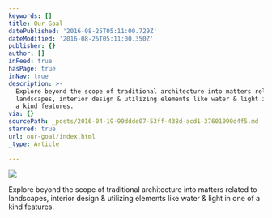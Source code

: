 ```yaml
---
keywords: []
title: Our Goal
datePublished: '2016-08-25T05:11:00.729Z'
dateModified: '2016-08-25T05:11:00.350Z'
publisher: {}
author: []
inFeed: true
hasPage: true
inNav: true
description: >-
  Explore beyond the scope of traditional architecture into matters related to
  landscapes, interior design & utilizing elements like water & light in one of
  a kind features.
via: {}
sourcePath: _posts/2016-04-19-99ddde07-53ff-438d-acd1-37601090d4f5.md
starred: true
url: our-goal/index.html
_type: Article

---
```

![](https://the-grid-user-content.s3-us-west-2.amazonaws.com/84073723-fdf4-4794-b83b-560e2fa7a4de.jpg)

Explore beyond the scope of traditional architecture into matters related to landscapes, interior design & utilizing elements like water & light in one of a kind features.